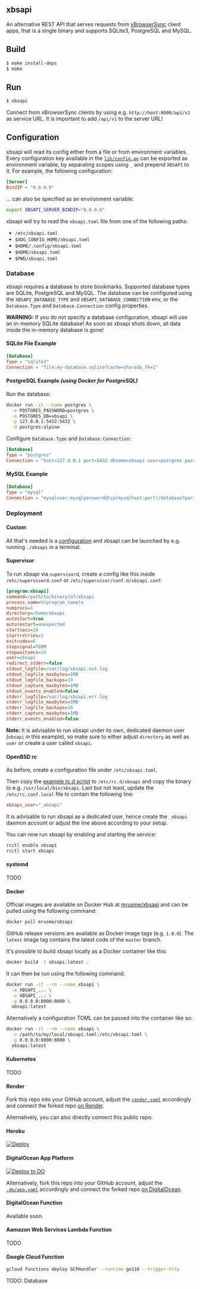 xbsapi
------

An alternative REST API that serves requests from 
[xBrowserSync](https://www.xbrowsersync.org/) client apps, that is a single 
binary and supports SQLite3, PostgreSQL and MySQL.


## Build

```sh
$ make install-deps
$ make
```


## Run

```sh
$ xbsapi
```

Connect from xBrowserSync clients by using e.g. `http://host:8000/api/v1` as 
service URL. It is important to add `/api/v1` to the server URL!


## Configuration

xbsapi will read its config either from a file or from environment
variables. Every configuration key available in the 
[`lib/config.go`](lib/config.go) can be exported as
environment variable, by separating scopes using `_` and prepend `XBSAPI` to
it. For example, the following configuration:

```toml
[Server]
BindIP = "0.0.0.0"
```

... can also be specified as an environment variable:

```sh
export XBSAPI_SERVER_BINDIP="0.0.0.0"
```

xbsapi will try to read the `xbsapi.toml` file from one of the following
paths:

- `/etc/xbsapi.toml`
- `$XDG_CONFIG_HOME/xbsapi.toml`
- `$HOME/.config/xbsapi.toml`
- `$HOME/xbsapi.toml`
- `$PWD/xbsapi.toml`


### Database

xbsapi requires a database to store bookmarks. Supported database types are 
SQLite, PostgreSQL and MySQL. The database can be configured using the 
`XBSAPI_DATABASE_TYPE` and `XBSAPI_DATABASE_CONNECTION` env,
or the `Database.Type` and `Database.Connection` config properties.

**WARNING:** If you do not specify a database configuration, xbsapi will use
an in-memory SQLite database! As soon as xbsapi shuts down, all data
inside the in-memory database is gone!


#### SQLite File Example

```toml
[Database]
Type = "sqlite3"
Connection = "file:my-database.sqlite?cache=shared&_fk=1"
```


#### PostgreSQL Example *(using Docker for PostgreSQL)*

Run the database:

```sh
docker run -it --name postgres \
  -e POSTGRES_PASSWORD=postgres \
  -e POSTGRES_DB=xbsapi \
  -p 127.0.0.1:5432:5432 \
  -d postgres:alpine
```

Configure `Database.Type` and `Database.Connection`:

```toml
[Database]
Type = "postgres"
Connection = "host=127.0.0.1 port=5432 dbname=xbsapi user=postgres password=postgres"
```


#### MySQL Example

```toml
[Database]
Type = "mysql"
Connection = "mysqluser:mysqlpassword@tcp(mysqlhost:port)/database?parseTime=true"
```


### Deployment

#### Custom

All that's needed is a [configuration](#configuration) and xbsapi can be
launched by e.g. running `./xbsapi` in a terminal.


#### Supervisor

To run xbsapi via `supervisord`, create a config like this inside
`/etc/supervisord.conf` or `/etc/supervisor/conf.d/xbsapi.conf`:

```ini
[program:xbsapi]
command=/path/to/binary/of/xbsapi
process_name=%(program_name)s
numprocs=1
directory=/home/xbsapi
autostart=true
autorestart=unexpected
startsecs=10
startretries=3
exitcodes=0
stopsignal=TERM
stopwaitsecs=10
user=xbsapi
redirect_stderr=false
stdout_logfile=/var/log/xbsapi.out.log
stdout_logfile_maxbytes=1MB
stdout_logfile_backups=10
stdout_capture_maxbytes=1MB
stdout_events_enabled=false
stderr_logfile=/var/log/xbsapi.err.log
stderr_logfile_maxbytes=1MB
stderr_logfile_backups=10
stderr_capture_maxbytes=1MB
stderr_events_enabled=false
```

**Note:** It is advisable to run xbsapi under its own, dedicated daemon
user (`xbsapi` in this example), so make sure to either adjust `directory`
as well as `user` or create a user called `xbsapi`.


#### OpenBSD rc

As before, create a configuration file under `/etc/xbsapi.toml`.

Then copy the [example rc.d script](examples/etc/rc.d/xbsapi) to
`/etc/rc.d/xbsapi` and copy the binary to e.g.
`/usr/local/bin/xbsapi`. Last but not least, update the `/etc/rc.conf.local`
file to contain the following line:

```conf
xbsapi_user="_xbsapi"
```

It is advisable to run xbsapi as a dedicated user, hence create the
`_xbsapi` daemon account or adjust the line above according to your setup.

You can now run xbsapi by enabling and starting the service:

```sh
rcctl enable xbsapi
rcctl start xbsapi
```


#### systemd

TODO


#### Docker

Official images are available on Docker Hub at 
[mrusme/xbsapi](https://hub.docker.com/r/mrusme/xbsapi) 
and can be pulled using the following command:

```sh
docker pull mrusme/xbsapi
```

GitHub release versions are available as Docker image tags (e.g. `1.0.0`). 
The `latest` image tag contains the latest code of the `master` branch.

It's possible to build xbsapi locally as a Docker container like this:

```sh
docker build -t xbsapi:latest . 
```

It can then be run using the following command:

```sh
docker run -it --rm --name xbsapi \
  -e XBSAPI_... \
  -e XBSAPI_... \
  -p 0.0.0.0:8000:8000 \
  xbsapi:latest
```

Alternatively a configuration TOML can be passed into the container like so:

```sh
docker run -it --rm --name xbsapi \
  -v /path/to/my/local/xbsapi.toml:/etc/xbsapi.toml \
  -p 0.0.0.0:8000:8000 \
  xbsapi:latest
```


#### Kubernetes

TODO


#### Render

Fork this repo into your GitHub account, adjust the
[`render.yaml`](render.yaml) accordingly and connect the forked repo [on
Render](https://dashboard.render.com/select-repo?type=blueprint).

Alternatively, you can also directly connect this public repo.


#### Heroku

[![Deploy](https://www.herokucdn.com/deploy/button.svg)](https://heroku.com/deploy?template=https://github.com/mrusme/xbsapi)


#### DigitalOcean App Platform

[![Deploy to DO](https://www.deploytodo.com/do-btn-blue-ghost.svg)](https://cloud.digitalocean.com/apps/new?repo=https://github.com/mrusme/xbsapi/tree/master&refcode=9d48825ddae1)
  
Alternatively, fork this repo into your GitHub account, adjust the
[`.do/app.yaml`](.do/app.yaml) accordingly and connect the forked repo [on
DigitalOcean](https://cloud.digitalocean.com/apps/new).


#### DigitalOcean Function

Available soon.


#### Aamazon Web Services Lambda Function

TODO


#### Google Cloud Function

```sh
gcloud functions deploy GCFHandler --runtime go116 --trigger-http
```

TODO: Database


